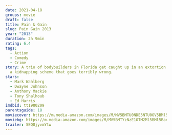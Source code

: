 ```yaml
---
date: 2021-04-18
groups: movie
draft: false
title: Pain & Gain
slug: Pain Gain 2013
year: "2013"
duration: 2h 9min
rating: 6.4
tags:
  - Action
  - Comedy
  - Crime
story: A trio of bodybuilders in Florida get caught up in an extortion ring and
  a kidnapping scheme that goes terribly wrong.
stars:
  - Mark Wahlberg
  - Dwayne Johnson
  - Anthony Mackie
  - Tony Shalhoub
  - Ed Harris
imdbid: tt1980209
parentsguide: 18
moviecover: https://m.media-amazon.com/images/M/MV5BMTU0NDE5NTU0OV5BMl5BanBnXkFtZTcwMzI1OTMzOQ@@._V1_FMjpg_UX1017_.jpg
moviebg: https://m.media-amazon.com/images/M/MV5BMTYzNzE1OTM2Ml5BMl5BanBnXkFtZTcwNjk1MTkzOQ@@._V1_FMjpg_UX1002_.jpg
trailer: SEQ8jyvmYtw
---
```

